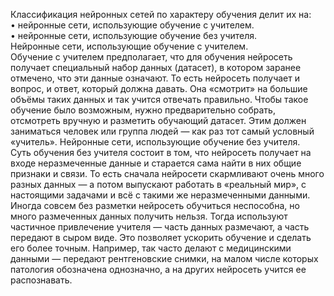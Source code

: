 Классификация нейронных сетей по характеру обучения делит их на:   
• нейронные сети, использующие обучение с учителем.  
• нейронные сети, использующие обучение без учителя.   
Нейронные сети, использующие обучение с учителем.  
Обучение с учителем предполагает, что для обучения нейросеть получает специальный набор данных (датасет), в котором заранее отмечено, 
что эти данные означают. То есть нейросеть получает и вопрос, и ответ, который должна давать. 
Она «смотрит» на большие объёмы таких данных и так учится отвечать правильно. Чтобы такое обучение было возможным,
нужно предварительно собрать, отсмотреть вручную и разметить обучающий датасет.
Этим должен заниматься человек или группа людей — как раз тот самый условный «учитель».
Нейронные сети, использующие обучение без учителя.  
Суть обучения без учителя состоит в том, что нейросеть получает на входе неразмеченные данные и старается сама найти в них общие признаки и связи. 
То есть сначала нейросети скармливают очень много разных данных — а потом выпускают работать в «реальный мир», 
с настоящими задачами и всё с такими же неразмеченными данными. Иногда совсем без разметки нейросеть обучиться неспособна, 
но много размеченных данных получить нельзя. Тогда используют частичное привлечение учителя — часть данных размечают, а часть передают в сыром виде. 
Это позволяет ускорить обучение и сделать его более точным.
Например, так часто делают с медицинскими данными — передают рентгеновские снимки, на малом числе которых патология обозначена однозначно, 
а на других нейросеть учится ее распознавать.

